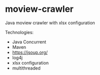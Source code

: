 # moview-crawler
Java moview crawler with xlsx configuration

Technologies:

- Java Concurrent 
- Maven
- https://jsoup.org/
- log4j
- xlsx configuration
- multithreaded

